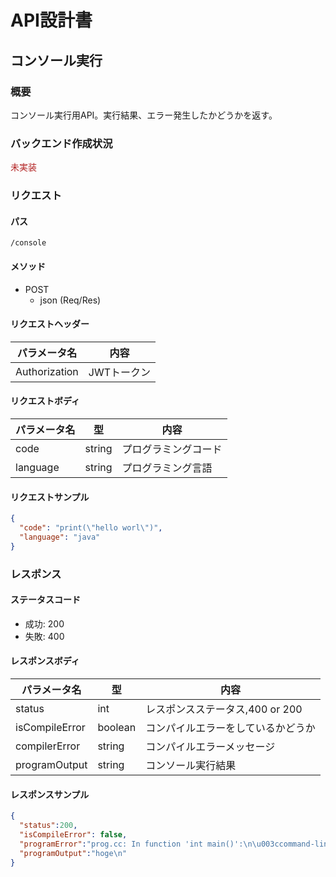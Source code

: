 # API設計書


<!----
未実装：#b22222
実装中：#87cefa
実装：#00fa9a
--->


## コンソール実行


### 概要

コンソール実行用API。実行結果、エラー発生したかどうかを返す。

### バックエンド作成状況
<font color="#b22222">未実装</font>

### リクエスト

#### パス

`/console`

#### メソッド
- POST
  - json (Req/Res)

#### リクエストヘッダー

| パラメータ名       | 内容      |
|--------------|---------|
| Authorization       | JWTトークン |

#### リクエストボディ

| パラメータ名   | 型      | 内容         |
|----------|--------|------------|
| code     | string | プログラミングコード |
| language | string | プログラミング言語  |



#### リクエストサンプル

```JSON
{
  "code": "print(\"hello worl\")",
  "language": "java"
}
```

### レスポンス

#### ステータスコード

- 成功: 200
- 失敗: 400


#### レスポンスボディ

| パラメータ名         | 型       | 内容                    |
|----------------|---------|-----------------------|
| status         | int     | レスポンスステータス,400 or 200 |
| isCompileError | boolean | コンパイルエラーをしているかどうか     |
| compilerError  | string  | コンパイルエラーメッセージ         |
| programOutput  | string  | コンソール実行結果             |

#### レスポンスサンプル

```JSON
{
  "status":200,
  "isCompileError": false,
  "programError":"prog.cc: In function 'int main()':\n\u003ccommand-line\u003e:0:3: warning: unused variable 'hogefuga' [-Wunused-variable]\nprog.cc:2:18: note: in expansion of macro 'x'\n int main() { int x = 0; std::cout \u003c\u003c \"hoge\" \u003c\u003c std::endl; }\n                  ^\n",
  "programOutput":"hoge\n"
}
```





